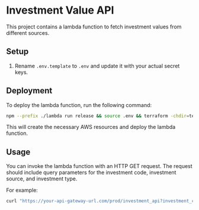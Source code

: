 # Investment Value API

This project contains a lambda function to fetch investment values from different sources.

## Setup

1. Rename `.env.template` to `.env` and update it with your actual secret keys.

## Deployment
To deploy the lambda function, run the following command:

```bash
npm --prefix ./lambda run release && source .env && terraform -chdir=terraform apply
```
This will create the necessary AWS resources and deploy the lambda function.

## Usage
You can invoke the lambda function with an HTTP GET request. The request should include query parameters for the investment code, investment source, and investment type.

For example:
```bash
curl "https://your-api-gateway-url.com/prod/investment_api?investment_code=abc&investment_source=source1"
```
